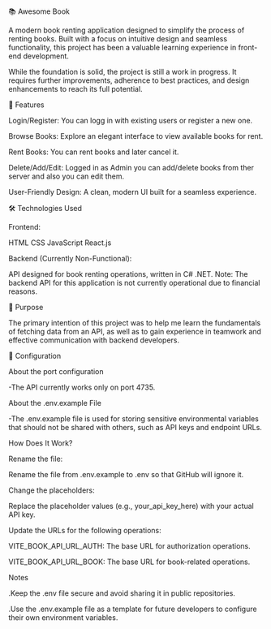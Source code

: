 📚 Awesome Book

A modern book renting application designed to simplify the process of renting books. 
Built with a focus on intuitive design and seamless functionality, this project has been a valuable learning experience in front-end development.

While the foundation is solid, the project is still a work in progress. 
It requires further improvements, adherence to best practices, and design enhancements to reach its full potential.

🚀 Features

Login/Register: You can logg in with existing users or register a new one.

Browse Books: Explore an elegant interface to view available books for rent.

Rent Books: You can rent books and later cancel it.

Delete/Add/Edit: Logged in as Admin you can add/delete books from ther server and also you can edit them.

User-Friendly Design: A clean, modern UI built for a seamless experience.


🛠️ Technologies Used

Frontend:

HTML
CSS
JavaScript
React.js

Backend (Currently Non-Functional):

API designed for book renting operations, written in C# .NET.
Note: The backend API for this application is not currently operational due to financial reasons.

🎯 Purpose

The primary intention of this project was to help me learn the fundamentals of fetching data from an
API, as well as to gain experience in teamwork and effective communication with backend developers.

📄 Configuration

About the port configuration 

  -The API currently works only on port 4735.
  
About the .env.example File

  -The .env.example file is used for storing sensitive environmental variables that should not be shared with others, such as API keys and endpoint URLs.

How Does It Work?

Rename the file:

Rename the file from .env.example to .env so that GitHub will ignore it.

Change the placeholders:

Replace the placeholder values (e.g., your_api_key_here) with your actual API key.

Update the URLs for the following operations:

VITE_BOOK_API_URL_AUTH: The base URL for authorization operations.

VITE_BOOK_API_URL_BOOK: The base URL for book-related operations.

Notes

  .Keep the .env file secure and avoid sharing it in public repositories.
  
  .Use the .env.example file as a template for future developers to configure their own environment variables.

